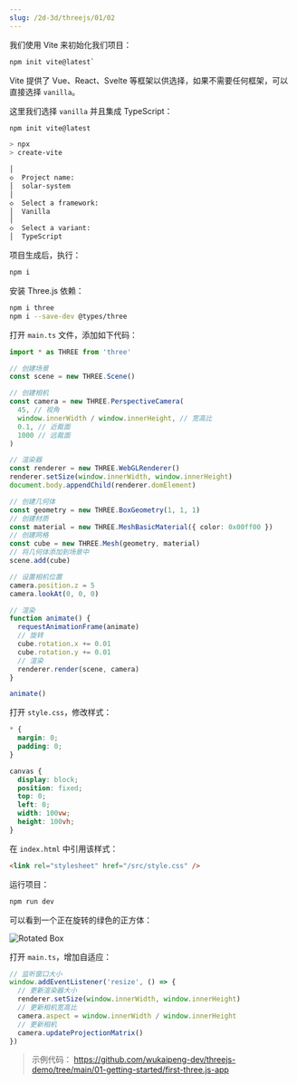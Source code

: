 ```yaml
---
slug: /2d-3d/threejs/01/02
---
```


我们使用 Vite 来初始化我们项目：

```bash
npm init vite@latest`
```

Vite 提供了 Vue、React、Svelte 等框架以供选择，如果不需要任何框架，可以直接选择 `vanilla`。

这里我们选择 `vanilla` 并且集成 TypeScript：

```bash
npm init vite@latest

> npx
> create-vite

│
◇  Project name:
│  solar-system
│
◇  Select a framework:
│  Vanilla
│
◇  Select a variant:
│  TypeScript
```

项目生成后，执行：

```bash
npm i
```

安装 Three.js 依赖：

```bash
npm i three
npm i --save-dev @types/three
```

打开 `main.ts` 文件，添加如下代码：

```typescript
import * as THREE from 'three'

// 创建场景
const scene = new THREE.Scene()

// 创建相机
const camera = new THREE.PerspectiveCamera(
  45, // 视角
  window.innerWidth / window.innerHeight, // 宽高比
  0.1, // 近裁面
  1000 // 远裁面
)

// 渲染器
const renderer = new THREE.WebGLRenderer()
renderer.setSize(window.innerWidth, window.innerHeight)
document.body.appendChild(renderer.domElement)

// 创建几何体
const geometry = new THREE.BoxGeometry(1, 1, 1)
// 创建材质
const material = new THREE.MeshBasicMaterial({ color: 0x00ff00 })
// 创建网格
const cube = new THREE.Mesh(geometry, material)
// 将几何体添加到场景中
scene.add(cube)

// 设置相机位置
camera.position.z = 5
camera.lookAt(0, 0, 0)

// 渲染
function animate() {
  requestAnimationFrame(animate)
  // 旋转
  cube.rotation.x += 0.01
  cube.rotation.y += 0.01
  // 渲染
  renderer.render(scene, camera)
}

animate()
```

打开 `style.css`，修改样式：

```css
* {
  margin: 0;
  padding: 0;
}

canvas {
  display: block;
  position: fixed;
  top: 0;
  left: 0;
  width: 100vw;
  height: 100vh;
}
```

在 `index.html` 中引用该样式：

```html
<link rel="stylesheet" href="/src/style.css" />
```

运行项目：

```bash
npm run dev
```

可以看到一个正在旋转的绿色的正方体：

![Rotated Box](https://img.wukaipeng.com//2025/04/23-173907-qDg1Ei-20250423173842_rec_-convert.gif)

打开 `main.ts`，增加自适应：

```typescript
// 监听窗口大小
window.addEventListener('resize', () => {
  // 更新渲染器大小
  renderer.setSize(window.innerWidth, window.innerHeight)
  // 更新相机宽高比
  camera.aspect = window.innerWidth / window.innerHeight
  // 更新相机
  camera.updateProjectionMatrix()
})
```

> 示例代码： https://github.com/wukaipeng-dev/threejs-demo/tree/main/01-getting-started/first-three.js-app